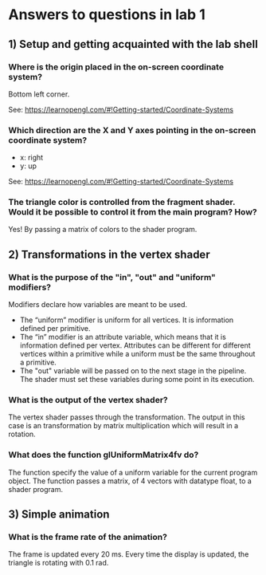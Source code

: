 # Answers to questions in lab 1

## 1) Setup and getting acquainted with the lab shell

### Where is the origin placed in the on-screen coordinate system?

Bottom left corner.

See: https://learnopengl.com/#!Getting-started/Coordinate-Systems

### Which direction are the X and Y axes pointing in the on-screen coordinate system?

- x: right
- y: up

See: https://learnopengl.com/#!Getting-started/Coordinate-Systems


### The triangle color is controlled from the fragment shader. Would it be possible to control it from the main program? How?
Yes! By passing a matrix of colors to the shader program.

## 2) Transformations in the vertex shader

### What is the purpose of the "in", "out" and "uniform" modifiers?
Modifiers declare how variables are meant to be used.

- The “uniform” modifier is uniform for all vertices. It is information defined per primitive.
- The “in” modifier is an attribute variable, which means that it is information defined per vertex.
Attributes can be different for different vertices within a primitive while a uniform must be the same throughout a primitive.
- The "out" variable will be passed on to the next stage in the pipeline.
The shader must set these variables during some point in its execution.

### What is the output of the vertex shader?
The vertex shader passes through the transformation.
The output in this case is an transformation by matrix multiplication which will result in a rotation.

### What does the function glUniformMatrix4fv do?
The function specify the value of a uniform variable for the current program object.
The function passes a matrix, of 4 vectors with datatype float, to a shader program.


## 3) Simple animation

###  What is the frame rate of the animation?
The frame is updated every 20 ms.
Every time the display is updated, the triangle is rotating with 0.1 rad. 